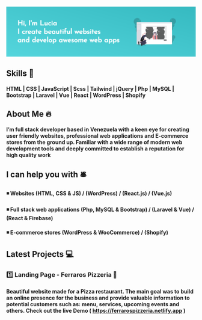 ![Lucia Banner](https://github.com/luciajperezm/luciajperezm/blob/master/baner.png)

## Skills 🧰
#### HTML | CSS | JavaScript | Scss | Tailwind | jQuery | Php | MySQL | Bootstrap | Laravel | Vue | React | WordPress | Shopify


## About Me 🔥

#### I’m full stack developer based in Venezuela with a keen eye for creating user friendly websites, professional web applications and E-commerce stores from the ground up. Familiar with a wide range of modern web development tools and deeply committed to establish a reputation for high quality work


## I can help you with 🛎️
#### ◾ Websites (HTML, CSS & JS) / (WordPress) / (React.js) / (Vue.js)
#### ◾ Full stack web applications (Php, MySQL & Bootstrap) / (Laravel & Vue) / (React & Firebase)
#### ◾ E-commerce stores (WordPress & WooCommerce) / (Shopify)


## Latest Projects 💻
### 1️⃣ Landing Page - Ferraros Pizzeria 🍕
#### Beautiful website made for a Pizza restaurant. The main goal was to build an online presence for the business and provide valuable information to potential customers such as: menu, services, upcoming events and others. Check out the live Demo ( https://ferrarospizzeria.netlify.app ) 
